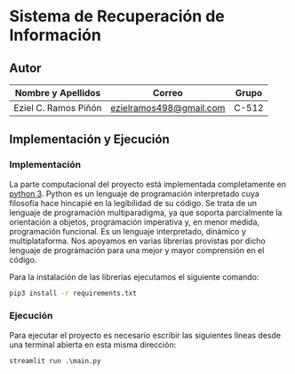 # Sistema de Recuperación de Información

## Autor

| **Nombre y Apellidos** |            **Correo**            | **Grupo** |
| :-----------------------: | :------------------------------: | :-------: |
|    Eziel C. Ramos Piñón   |     ezielramos498@gmail.com      |   C-512   |

## Implementación y Ejecución

### Implementación

La parte computacional del proyecto está implementada completamente en [python 3]((https://es.wikipedia.org/wiki/Python)). Python es un lenguaje de programación interpretado cuya filosofía hace hincapié en la legibilidad de su código. Se trata de un lenguaje de programación multiparadigma, ya que soporta parcialmente la orientación a objetos, programación imperativa y, en menor medida, programación funcional. Es un lenguaje interpretado, dinámico y multiplataforma. Nos apoyamos en varias librerías provistas por dicho lenguaje de  programación para una mejor y mayor comprensión en el código.

Para la instalación de las librerías ejecutamos el siguiente comando:

```bash
pip3 install -r requirements.txt
```

### Ejecución

Para ejecutar el proyecto es necesario escribir las siguientes líneas desde una terminal abierta en esta misma dirección:

```
streamlit run .\main.py
```






